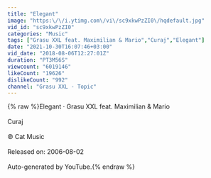 ```yaml
---
title: "Elegant"
image: "https:\/\/i.ytimg.com\/vi\/sc9xkwPzZI0\/hqdefault.jpg"
vid_id: "sc9xkwPzZI0"
categories: "Music"
tags: ["Grasu XXL feat. Maximilian & Mario","Curaj","Elegant"]
date: "2021-10-30T16:07:46+03:00"
vid_date: "2018-08-06T12:27:01Z"
duration: "PT3M56S"
viewcount: "6019146"
likeCount: "19626"
dislikeCount: "992"
channel: "Grasu XXL - Topic"
---
```

{% raw %}Elegant · Grasu XXL feat. Maximilian &amp; Mario<br /><br />Curaj<br /><br />℗ Cat Music<br /><br />Released on: 2006-08-02<br /><br />Auto-generated by YouTube.{% endraw %}
